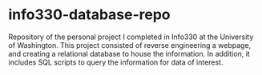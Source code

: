 # info330-database-repo
Repository of the personal project I completed in Info330 at the University of Washington. This project consisted of reverse engineering a webpage, and creating a relational database to house the information. In addition, it includes SQL scripts to query the information for data of interest.
